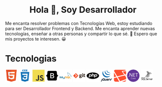 <div align="center">
<img src="https://fullvendor.net/uploads/yo.jpg" width="200" alt=""> 
  <h1 align="center">Hola 👋, Soy Desarrollador</h1>
  </div>

Me encanta resolver problemas con Tecnologías Web, estoy estudiando para ser Desarrollador Frontend y Backend. Me encanta aprender nuevas tecnologías, enseñar a otras personas y compartir lo que sé. 💁 Espero que mis proyectos te interesen. 😀
 <div align="left">
  <h1 align="left">Tecnologias</h1>
  <div align="left">
      <img src="https://github.com/devicons/devicon/raw/master/icons/html5/html5-original.svg" title="HTML5" alt="HTML" width="40" height="40" style="max-width: 100%;">
      <img src="https://github.com/devicons/devicon/raw/master/icons/css3/css3-plain-wordmark.svg" title="CSS3" alt="CSS" width="40" height="40" style="max-width: 100%;">
     <img src="https://github.com/devicons/devicon/raw/master/icons/javascript/javascript-original.svg" title="JavaScript" alt="JavaScript" width="40" height="40" style="max-width: 100%;">
    <img src="https://github.com/devicons/devicon/raw/master/icons/bootstrap/bootstrap-plain.svg" title="Bootstrap" alt="Bootstrap" width="40" height="40" style="max-width: 100%;">
    <img src="https://github.com/devicons/devicon/raw/master/icons/mysql/mysql-original-wordmark.svg" title="MySQL" alt="MySQL" width="40" height="40" style="max-width: 100%;">
    <img src="https://github.com/devicons/devicon/raw/master/icons/git/git-original-wordmark.svg" title="Git" width="40" height="40" style="max-width: 100%;">
    <img src="https://github.com/devicons/devicon/raw/master/icons/php/php-plain.svg" title="Git" width="40" height="40" style="max-width: 100%;">
    <img src="https://github.com/devicons/devicon/blob/master/icons/jquery/jquery-original-wordmark.svg" title="Git" width="40" height="40" style="max-width: 100%;">
    <img src="https://github.com/devicons/devicon/blob/master/icons/laravel/laravel-plain.svg" title="Git" width="40" height="40" style="max-width: 100%;">
    <img src="https://github.com/devicons/devicon/blob/master/icons/dotnetcore/dotnetcore-original.svg" title="Git" width="40" height="40" style="max-width: 100%;">
    <img src="https://github.com/devicons/devicon/blob/master/icons/microsoftsqlserver/microsoftsqlserver-plain-wordmark.svg" title="Git" width="40" height="40" style="max-width: 100%;">
    
    
  </div>
 </div>


